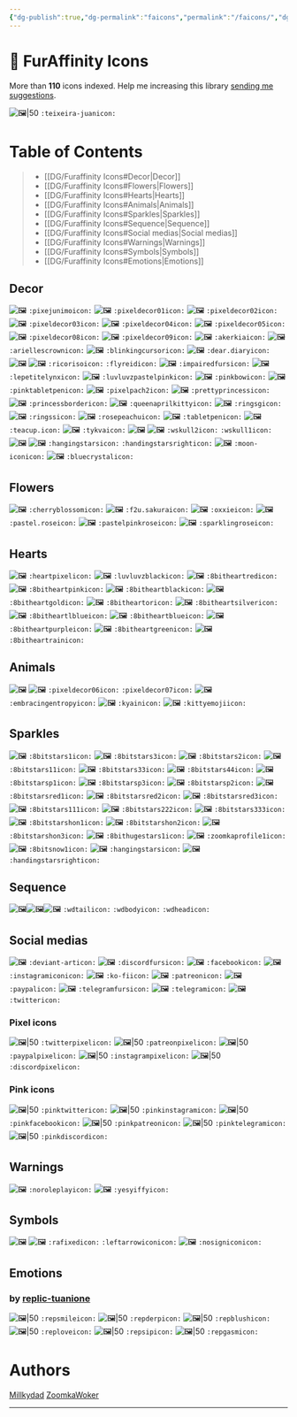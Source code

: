 ```yaml
---
{"dg-publish":true,"dg-permalink":"faicons","permalink":"/faicons/","dgHomeLink":true,"dgPassFrontmatter":false}
---
```



# 🐾 FurAffinity Icons
More than **110** icons indexed. Help me increasing this library [sending me suggestions](https://www.furaffinity.net/newpm/teixeira-juan).

![🖼|50](https://a.furaffinity.net/20220401/teixeira-juan.gif) `:teixeira-juanicon:`

# Table of Contents
> - [[DG/Furaffinity Icons#Decor|Decor]]
> - [[DG/Furaffinity Icons#Flowers|Flowers]]
> - [[DG/Furaffinity Icons#Hearts|Hearts]]
> - [[DG/Furaffinity Icons#Animals|Animals]]
> - [[DG/Furaffinity Icons#Sparkles|Sparkles]]
> - [[DG/Furaffinity Icons#Sequence|Sequence]]
> - [[DG/Furaffinity Icons#Social medias|Social medias]]
> - [[DG/Furaffinity Icons#Warnings|Warnings]]
> - [[DG/Furaffinity Icons#Symbols|Symbols]]
> - [[DG/Furaffinity Icons#Emotions|Emotions]]

## Decor
![🖼](https://a.furaffinity.net/20220401/pixejunimo.gif) `:pixejunimoicon:`
![🖼](https://a.furaffinity.net/20220401/pixeldecor01.gif) `:pixeldecor01icon:`
![🖼](https://a.furaffinity.net/20220401/pixeldecor02.gif) `:pixeldecor02icon:`
![🖼](https://a.furaffinity.net/20220401/pixeldecor03.gif) `:pixeldecor03icon:`
![🖼](https://a.furaffinity.net/20220401/pixeldecor04.gif) `:pixeldecor04icon:`
![🖼](https://a.furaffinity.net/20220401/pixeldecor05.gif) `:pixeldecor05icon:`
![🖼](https://a.furaffinity.net/20220401/pixeldecor08.gif) `:pixeldecor08icon:`
![🖼](https://a.furaffinity.net/20220401/pixeldecor09.gif) `:pixeldecor09icon:`
![🖼](https://a.furaffinity.net/20220401/akerkia.gif) `:akerkiaicon:`
![🖼](https://a.furaffinity.net/20220401/ariellescrown.gif) `:ariellescrownicon:`
![🖼](https://a.furaffinity.net/20220401/blinkingcursor.gif) `:blinkingcursoricon:`
![🖼](https://a.furaffinity.net/20220401/dear.diary.gif) `:dear.diaryicon:`
![🖼](https://a.furaffinity.net/20220401/ricoriso.gif) ![🖼](https://a.furaffinity.net/20220401/flyreid.gif) `:ricorisoicon:` `:flyreidicon:`
![🖼](https://a.furaffinity.net/20220401/impairedfurs.gif) `:impairedfursicon:`
![🖼](https://a.furaffinity.net/20220401/lepetitelynx.gif) `:lepetitelynxicon:`
![🖼](https://a.furaffinity.net/20220401/luvluvzpastelpink.gif) `:luvluvzpastelpinkicon:`
![🖼](https://a.furaffinity.net/20220401/pinkbow.gif) `:pinkbowicon:`
![🖼](https://a.furaffinity.net/20220401/pinktabletpen.gif) `:pinktabletpenicon:`
![🖼](https://a.furaffinity.net/20220401/pixelpach2.gif) `:pixelpach2icon:`
![🖼](https://a.furaffinity.net/20220401/prettyprincess..gif) `:prettyprincessicon:`
![🖼](https://a.furaffinity.net/20220401/princessborder.gif) `:princessbordericon:`
![🖼](https://a.furaffinity.net/20220401/queenaprilkitty.gif) `:queenaprilkittyicon:`
![🖼](https://a.furaffinity.net/20220401/ringsg.gif) `:ringsgicon:`
![🖼](https://a.furaffinity.net/20220401/ringss.gif) `:ringssicon:`
![🖼](https://a.furaffinity.net/20220401/rosepeachu.gif) `:rosepeachuicon:`
![🖼](https://a.furaffinity.net/20220401/tabletpen.gif) `:tabletpenicon:`
![🖼](https://a.furaffinity.net/20220401/teacup..gif) `:teacup.icon:`
![🖼](https://a.furaffinity.net/20220401/tykva.gif) `:tykvaicon:`
![🖼](https://a.furaffinity.net/20220401/wskull2.gif)
![🖼](https://a.furaffinity.net/20220401/wskull1.gif)
`:wskull2icon:`
`:wskull1icon:`
![🖼](https://a.furaffinity.net/20220401/hangingstars.gif) ![🖼](https://a.furaffinity.net/20220401/handingstarsright.gif)  `:hangingstarsicon:` `:handingstarsrighticon:`
![🖼](https://a.furaffinity.net/20220401/moon-icon.gif) `:moon-iconicon:`
![🖼](https://a.furaffinity.net/20220401/bluecrystal.gif) `:bluecrystalicon:`
## Flowers
![🖼](https://a.furaffinity.net/20220401/cherryblossom..gif) `:cherryblossomicon:`
![🖼](https://a.furaffinity.net/20220401/f2u.sakura.gif) `:f2u.sakuraicon:`
![🖼](https://a.furaffinity.net/20220401/oxxie.gif) `:oxxieicon:`
![🖼](https://a.furaffinity.net/20220401/pastel.rose.gif) `:pastel.roseicon:`
![🖼](https://a.furaffinity.net/20220401/pastelpinkrose.gif) `:pastelpinkroseicon:`
![🖼](https://a.furaffinity.net/20220401/sparklingrose.gif) `:sparklingroseicon:`

## Hearts
![🖼](https://a.furaffinity.net/20220401/heartpixel.gif) `:heartpixelicon:`
![🖼](https://a.furaffinity.net/20220401/luvluvzblack.gif) `:luvluvzblackicon:`
![🖼](https://a.furaffinity.net/20220401/8bitheartred.gif) `:8bitheartredicon:`
![🖼](https://a.furaffinity.net/20220401/8bitheartpink.gif) `:8bitheartpinkicon:`
![🖼](https://a.furaffinity.net/20220401/8bitheartblack.gif) `:8bitheartblackicon:`
![🖼](https://a.furaffinity.net/20220401/8bitheartgold.gif) `:8bitheartgoldicon:`
![🖼](https://a.furaffinity.net/20220401/8bitheartor.gif) `:8bitheartoricon:`
![🖼](https://a.furaffinity.net/20220401/8bitheartsilver.gif) `:8bitheartsilvericon:`
![🖼](https://a.furaffinity.net/20220401/8bitheartlblue.gif) `:8bitheartlblueicon:`
![🖼](https://a.furaffinity.net/20220401/8bitheartblue.gif) `:8bitheartblueicon:`
![🖼](https://a.furaffinity.net/20220401/8bitheartpurple.gif) `:8bitheartpurpleicon:`
![🖼](https://a.furaffinity.net/20220401/8bitheartgreen.gif) `:8bitheartgreenicon:`
![🖼](https://a.furaffinity.net/20220401/8bitheartrain.gif) `:8bitheartrainicon:`

## Animals
![🖼](https://a.furaffinity.net/20220401/pixeldecor06.gif) ![🖼](https://a.furaffinity.net/20220401/pixeldecor07.gif) `:pixeldecor06icon:` `:pixeldecor07icon:`
![🖼](https://a.furaffinity.net/20220401/embracingentropy.gif) `:embracingentropyicon:`
![🖼](https://a.furaffinity.net/20220401/kyain.gif) `:kyainicon:`
![🖼](https://a.furaffinity.net/20220401/kittyemoji.gif) `:kittyemojiicon:`
##  Sparkles
![🖼](https://a.furaffinity.net/20220401/8bitstars1.gif) `:8bitstars1icon:`
![🖼](https://a.furaffinity.net/20220401/8bitstars3.gif) `:8bitstars3icon:`
![🖼](https://a.furaffinity.net/20220401/8bitstars2.gif) `:8bitstars2icon:`
![🖼](https://a.furaffinity.net/20220401/8bitstars11.gif) `:8bitstars11icon:`
![🖼](https://a.furaffinity.net/20220401/8bitstars33.gif) `:8bitstars33icon:`
![🖼](https://a.furaffinity.net/20220401/8bitstars44.gif) `:8bitstars44icon:`
![🖼](https://a.furaffinity.net/20220401/8bitstarsp1.gif) `:8bitstarsp1icon:`
![🖼](https://a.furaffinity.net/20220401/8bitstarsp3.gif) `:8bitstarsp3icon:`
![🖼](https://a.furaffinity.net/20220401/8bitstarsp2.gif) `:8bitstarsp2icon:`
![🖼](https://a.furaffinity.net/20220401/8bitstarsred1.gif) `:8bitstarsred1icon:`
![🖼](https://a.furaffinity.net/20220401/8bitstarsred2.gif) `:8bitstarsred2icon:`
![🖼](https://a.furaffinity.net/20220401/8bitstarsred3.gif) `:8bitstarsred3icon:`
![🖼](https://a.furaffinity.net/20220401/8bitstars111.gif) `:8bitstars111icon:`
![🖼](https://a.furaffinity.net/20220401/8bitstars222.gif) `:8bitstars222icon:`
![🖼](https://a.furaffinity.net/20220401/8bitstars333.gif) `:8bitstars333icon:`
![🖼](https://a.furaffinity.net/20220401/8bitstarshon1.gif) `:8bitstarshon1icon:`
![🖼](https://a.furaffinity.net/20220401/8bitstarshon2.gif) `:8bitstarshon2icon:`
![🖼](https://a.furaffinity.net/20220401/8bitstarshon3.gif) `:8bitstarshon3icon:`
![🖼](https://a.furaffinity.net/20220401/8bithugestars1.gif) `:8bithugestars1icon:`
![🖼](https://a.furaffinity.net/20220401/zoomkaprofile1.gif) `:zoomkaprofile1icon:`
![🖼](https://a.furaffinity.net/20220401/8bitsnow1.gif) `:8bitsnow1icon:`
![🖼](https://a.furaffinity.net/20220401/hangingstars.gif) `:hangingstarsicon:`
![🖼](https://a.furaffinity.net/20220401/handingstarsright.gif) `:handingstarsrighticon:`

## Sequence
![🖼](https://a.furaffinity.net/20220401/wdtail.gif)![🖼](https://a.furaffinity.net/20220401/wdbody.gif)![🖼](https://a.furaffinity.net/20220401/wdhead.gif)
`:wdtailicon:` `:wdbodyicon:` `:wdheadicon:`


## Social medias
![🖼](https://a.furaffinity.net/20220401/deviant-art.gif) `:deviant-articon:`
![🖼](https://a.furaffinity.net/20220401/discordfurs.gif) `:discordfursicon:`
![🖼](https://a.furaffinity.net/20220401/facebook.gif) `:facebookicon:`
![🖼](https://a.furaffinity.net/20220401/instagramicon.gif) `:instagramiconicon:`
![🖼](https://a.furaffinity.net/20220401/ko-fi.gif) `:ko-fiicon:`
![🖼](https://a.furaffinity.net/20220401/patreon.gif) `:patreonicon:`
![🖼](https://a.furaffinity.net/20220401/paypal.gif) `:paypalicon:`
![🖼](https://a.furaffinity.net/20220401/telegramfurs.gif) `:telegramfursicon:`
![🖼](https://a.furaffinity.net/20220401/telegram.gif) `:telegramicon:`
![🖼](https://a.furaffinity.net/20220401/twitter.gif) `:twittericon:`
### Pixel icons
![🖼|50](https://a.furaffinity.net/20220401/twitterpixel.gif) `:twitterpixelicon:`
![🖼|50](https://a.furaffinity.net/20220401/patreonpixel.gif) `:patreonpixelicon:`
![🖼|50](https://a.furaffinity.net/20220401/paypalpixel.gif) `:paypalpixelicon:`
![🖼|50](https://a.furaffinity.net/20220401/instagrampixel.gif) `:instagrampixelicon:`
![🖼|50](https://a.furaffinity.net/20220401/discordpixel.gif) `:discordpixelicon:`
### Pink icons
![🖼|50](https://a.furaffinity.net/20220401/pinktwitter.gif) `:pinktwittericon:`
![🖼|50](https://a.furaffinity.net/20220401/pinkinstagram.gif) `:pinkinstagramicon:`
![🖼|50](https://a.furaffinity.net/20220401/pinkfacebook.gif) `:pinkfacebookicon:`
![🖼|50](https://a.furaffinity.net/20220401/pinkpatreon.gif) `:pinkpatreonicon:`
![🖼|50](https://a.furaffinity.net/20220401/pinktelegram.gif) `:pinktelegramicon:`
![🖼|50](https://a.furaffinity.net/20220401/pinkdiscord.gif) `:pinkdiscordicon:`
## Warnings
![🖼](https://a.furaffinity.net/20220401/noroleplay.gif) `:noroleplayicon:`
![🖼](https://a.furaffinity.net/20220401/yesyiffy.gif) `:yesyiffyicon:`

##  Symbols
![🖼](https://a.furaffinity.net/20220401/rafixed.gif) ![🖼](https://a.furaffinity.net/20220401/leftarrowicon.gif) `:rafixedicon:` `:leftarrowiconicon:`
![🖼](https://a.furaffinity.net/20220401/nosignicon.gif) `:nosigniconicon:`

## Emotions
### by [replic-tuanione](https://www.furaffinity.net/user/replic-tuanione)

![🖼|50](https://a.furaffinity.net/20220401/repsmile.gif) `:repsmileicon:`
![🖼|50](https://a.furaffinity.net/20220401/repderp.gif) `:repderpicon:`
![🖼|50](https://a.furaffinity.net/20220401/repblush.gif) `:repblushicon:`
![🖼|50](https://a.furaffinity.net/20220401/replove.gif) `:reploveicon:`
![🖼|50](https://a.furaffinity.net/20220401/repsip.gif) `:repsipicon:`
![🖼|50](https://a.furaffinity.net/20220401/repgasm.gif) `:repgasmicon:`

# Authors
[Millkydad](https://www.furaffinity.net/user/millkydad)
[ZoomkaWoker](https://www.furaffinity.net/user/zoomkawoker)

____
